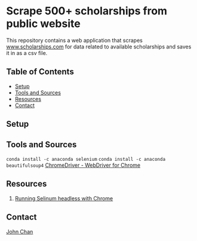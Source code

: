 # Scrape 500+ scholarships from public website

This repository contains a web application that scrapes www.scholarships.com for data related to available scholarships and saves it in as a csv file. 
## 

## Table of Contents
-   [Setup](#setup)
-   [Tools and Sources](#tools-and-sources)
-   [Resources](#resources)
-   [Contact](#contact)

## Setup


## Tools and Sources
`conda install -c anaconda selenium`
`conda install -c anaconda beautifulsoup4`
[ChromeDriver - WebDriver for Chrome](https://chromedriver.chromium.org/downloads)

## Resources
1. [Running Selinum headless with Chrome](https://linuxhint.com/chrome_selenium_headless_running/)

## Contact
[John Chan](https://github.com/speedracer05)